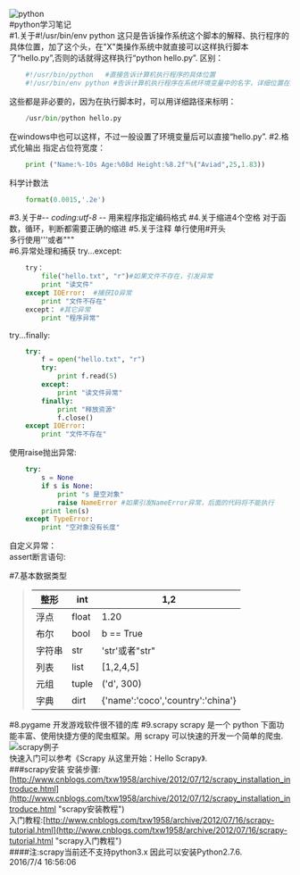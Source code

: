 ![python](http://i.imgur.com/tH0gg27.jpg)  
#python学习笔记  
#1.关于#!/usr/bin/env python
这只是告诉操作系统这个脚本的解释、执行程序的具体位置，加了这个头，在"X"类操作系统中就直接可以这样执行脚本了“hello.py”,否则的话就得这样执行“python hello.py”.
区别：  

```python 
	#!/usr/bin/python   #直接告诉计算机执行程序的具体位置  
	#!/usr/bin/env python #告诉计算机执行程序在系统环境变量中的名字，详细位置在环境变量中设置好了  
```

这些都是非必要的，因为在执行脚本时，可以用详细路径来标明：
```python
	/usr/bin/python hello.py  
```

在windows中也可以这样，不过一般设置了环境变量后可以直接“hello.py”.
#2.格式化输出
指定占位符宽度：  
```python
    print ("Name:%-10s Age:%08d Height:%8.2f"%("Aviad",25,1.83))  
```
科学计数法  
```python
	format(0.0015,'.2e')   
```
#3.关于#-*- coding:utf-8 -*-
用来程序指定编码格式
#4.关于缩进4个空格
对于函数，循环，判断都需要正确的缩进
#5.关于注释
单行使用#开头  
多行使用'''或者"""  
#6.异常处理和捕获
try...except:   
```python
	try：  
		file("hello.txt", "r")#如果文件不存在，引发异常  
		print "读文件"  
	except IOError:  #捕获IO异常  
		print "文件不存在"  
	except： #其它异常  
		print "程序异常"  
```
try...finally:    
```python
	try:   
    	f = open("hello.txt", "r")  
     	try:  
        	print f.read(5)  
     	except:  
        	print "读文件异常"  
     	finally:  
        	print "释放资源"  
        	f.close()  
	except IOError:
     	print "文件不存在"  
```
使用raise抛出异常:
```python
	try:
    	s = None
     	if s is None:
        	print "s 是空对象"
         	raise NameError #如果引发NameError异常，后面的代码将不能执行
     	print len(s)
	except TypeError:
    	print "空对象没有长度"
```
自定义异常：  
assert断言语句:  

#7.基本数据类型

> |整形| int| 1,2|   
> |----|---|----|  
> |浮点| float| 1.20|   
> |布尔| bool| b == True|      
> |字符串| str| 'str'或者"str"|    
> |列表| list| [1,2,4,5]|    
> |元组| tuple| ('d', 300)|    
> |字典| dirt| {'name':'coco','country':'china'}|    

#8.pygame
开发游戏软件很不错的库
#9.scrapy
scrapy 是一个 python 下面功能丰富、使用快捷方便的爬虫框架。用 scrapy 可以快速的开发一个简单的爬虫.  
![scrapy例子](http://i.imgur.com/JmZx6dV.jpg)  
快速入门可以参考《Scrapy 从这里开始：Hello Scrapy》.  
###scrapy安装
安装步骤:[http://www.cnblogs.com/txw1958/archive/2012/07/12/scrapy_installation_introduce.html](http://www.cnblogs.com/txw1958/archive/2012/07/12/scrapy_installation_introduce.html "scrapy安装教程")  
入门教程:[http://www.cnblogs.com/txw1958/archive/2012/07/16/scrapy-tutorial.html](http://www.cnblogs.com/txw1958/archive/2012/07/16/scrapy-tutorial.html "scrapy入门教程")  
####注:scrapy当前还不支持python3.x 因此可以安装Python2.7.6.  
2016/7/4 16:56:06 